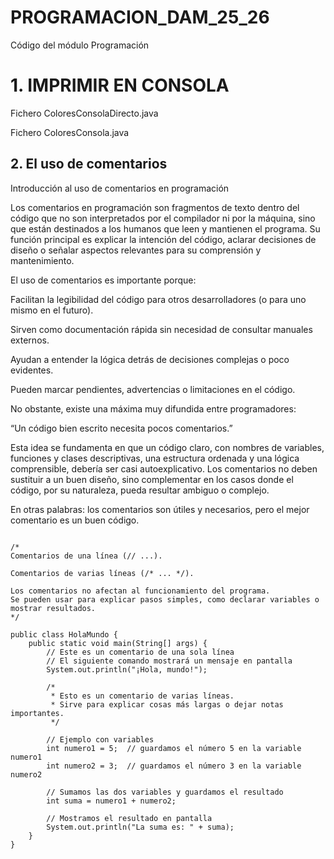 # PROGRAMACION_DAM_25_26
Código del módulo Programación

# 1. IMPRIMIR EN CONSOLA
Fichero ColoresConsolaDirecto.java

Fichero ColoresConsola.java


## 2. El uso de comentarios
Introducción al uso de comentarios en programación

Los comentarios en programación son fragmentos de texto dentro del código que no son interpretados por el compilador ni por la máquina, sino que están destinados a los humanos que leen y mantienen el programa. Su función principal es explicar la intención del código, aclarar decisiones de diseño o señalar aspectos relevantes para su comprensión y mantenimiento.

El uso de comentarios es importante porque:

Facilitan la legibilidad del código para otros desarrolladores (o para uno mismo en el futuro).

Sirven como documentación rápida sin necesidad de consultar manuales externos.

Ayudan a entender la lógica detrás de decisiones complejas o poco evidentes.

Pueden marcar pendientes, advertencias o limitaciones en el código.

No obstante, existe una máxima muy difundida entre programadores:

“Un código bien escrito necesita pocos comentarios.”

Esta idea se fundamenta en que un código claro, con nombres de variables, funciones y clases descriptivas, una estructura ordenada y una lógica comprensible, debería ser casi autoexplicativo. Los comentarios no deben sustituir a un buen diseño, sino complementar en los casos donde el código, por su naturaleza, pueda resultar ambiguo o complejo.

En otras palabras: los comentarios son útiles y necesarios, pero el mejor comentario es un buen código.

```

/*
Comentarios de una línea (// ...).

Comentarios de varias líneas (/* ... */).

Los comentarios no afectan al funcionamiento del programa.
Se pueden usar para explicar pasos simples, como declarar variables o mostrar resultados.
*/

public class HolaMundo {
    public static void main(String[] args) {
        // Este es un comentario de una sola línea
        // El siguiente comando mostrará un mensaje en pantalla
        System.out.println("¡Hola, mundo!");

        /*
         * Esto es un comentario de varias líneas.
         * Sirve para explicar cosas más largas o dejar notas importantes.
         */

        // Ejemplo con variables
        int numero1 = 5;  // guardamos el número 5 en la variable numero1
        int numero2 = 3;  // guardamos el número 3 en la variable numero2

        // Sumamos las dos variables y guardamos el resultado
        int suma = numero1 + numero2;

        // Mostramos el resultado en pantalla
        System.out.println("La suma es: " + suma);
    }
}
```
